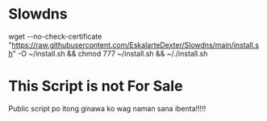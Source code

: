 # Slowdns
wget --no-check-certificate "https://raw.githubusercontent.com/EskalarteDexter/Slowdns/main/install.sh" -O ~/install.sh && chmod 777 ~/install.sh && ~/./install.sh

# This Script is not For Sale

Public script po itong ginawa ko wag naman sana ibenta!!!!!

